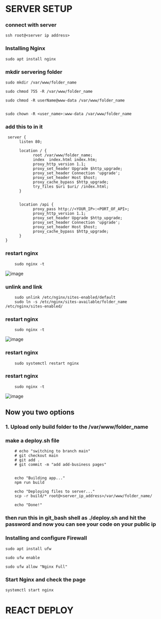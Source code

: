 # SERVER SETUP

### connect with server
    ssh root@<server ip address> 
    
### Installing Nginx
    sudo apt install nginx
    
### mkdir servering folder
    sudo mkdir /var/www/folder_name
    
    sudo chmod 755 -R /var/www/folder_name
    
    sudo chmod -R userName@www-data /var/www/folder_name
    
    
    sudo chown -R <user_name>:www-data /var/www/folder_name
 
 ### add this to in it
     
     server {
          listen 80;

          location / {
                root /var/www/folder_name;
                index  index.html index.htm;
                proxy_http_version 1.1;
                proxy_set_header Upgrade $http_upgrade;
                proxy_set_header Connection 'upgrade';
                proxy_set_header Host $host;
                proxy_cache_bypass $http_upgrade;
                try_files $uri $uri/ /index.html;
          }


          location /api {
                proxy_pass http://<YOUR_IP>:<PORT_OF_API>;
                proxy_http_version 1.1;
                proxy_set_header Upgrade $http_upgrade;
                proxy_set_header Connection 'upgrade';
                proxy_set_header Host $host;
                proxy_cache_bypass $http_upgrade;
          }
    }

### restart nginx
        sudo nginx -t
  ![image](https://user-images.githubusercontent.com/98096047/233639231-28c1733d-85c1-4fd7-a6f9-35a6c3e07423.png)

### unlink and link
        sudo unlink /etc/nginx/sites-enabled/default
        sudo ln -s /etc/nginx/sites-available/folder_name /etc/nginx/sites-enabled/
        
        
### restart nginx
        sudo nginx -t
  ![image](https://user-images.githubusercontent.com/98096047/233639231-28c1733d-85c1-4fd7-a6f9-35a6c3e07423.png)

### restart nginx
        sudo systemctl restart nginx


### restart nginx
        sudo nginx -t
  ![image](https://user-images.githubusercontent.com/98096047/233639231-28c1733d-85c1-4fd7-a6f9-35a6c3e07423.png)


## Now you two options
### 1. Upload only build folder to the /var/www/folder_name
### make a deploy.sh file 
        # echo "switching to branch main"
        # git checkout main
        # git add .
        # git commit -m "add add-business pages"


        echo "Building app..."
        npm run build

        echo "Deploying files to server..."
        scp -r build/* root@<server_ip_address>/var/www/folder_name/

        echo "Done!"
        
### then run this in git_bash shell as ./deploy.sh and hit the password and now you can see your code on your public ip

### Installing and configure Firewall
    sudo apt install ufw
    
    sudo ufw enable
    
    sudo ufw allow "Nginx Full"

### Start Nginx and check the page
    systemctl start nginx

# REACT DEPLOY
